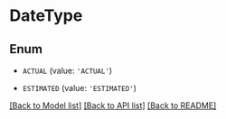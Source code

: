 # DateType


## Enum

* `ACTUAL` (value: `'ACTUAL'`)

* `ESTIMATED` (value: `'ESTIMATED'`)

[[Back to Model list]](../README.md#documentation-for-models) [[Back to API list]](../README.md#documentation-for-api-endpoints) [[Back to README]](../README.md)


